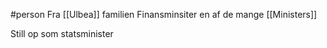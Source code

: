 #person 
Fra [[Ulbea]] familien
Finansminsiter
en af de mange [[Ministers]]

Still op som statsminister